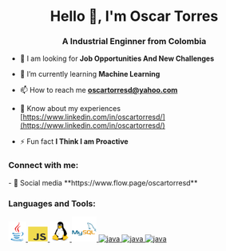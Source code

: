 <h1 align="center">Hello 👋, I'm Oscar Torres</h1>
<h3 align="center">A Industrial Enginner from Colombia</h3>

- 🔭 I am looking for **Job Opportunities And New Challenges**

- 🌱 I’m currently learning **Machine Learning**

- 📫 How to reach me **oscartorresd@yahoo.com**

- 📄 Know about my experiences [https://www.linkedin.com/in/oscartorresd/](https://www.linkedin.com/in/oscartorresd/)

- ⚡ Fun fact **I Think I am Proactive**

<h3 align="left">Connect with me:</h3>
- 💬 Social media **https://www.flow.page/oscartorresd**
<h3 align="left">Languages and Tools:</h3>
<a href="https://www.java.com" target="_blank"> <img src="https://raw.githubusercontent.com/devicons/devicon/master/icons/java/java-original.svg" alt="java" width="35" height="40"/> </a> <a href="https://developer.mozilla.org/en-US/docs/Web/JavaScript" target="_blank"> <img src="https://raw.githubusercontent.com/devicons/devicon/master/icons/javascript/javascript-original.svg" alt="javascript" width="40" height="30"/> </a> <a href="https://www.linux.org/" target="_blank"> <img src="https://raw.githubusercontent.com/devicons/devicon/master/icons/linux/linux-original.svg" alt="linux" width="40" height="40"/> </a> <a href="https://www.mysql.com/" target="_blank"> <img src="https://raw.githubusercontent.com/devicons/devicon/master/icons/mysql/mysql-original-wordmark.svg" alt="mysql" width="50" height="50"/> <a href="https://www.python.org/" target="_blank"> <img src="https://1000marken.net/wp-content/uploads/2021/01/Python-emblem.svg" alt="java" width="50" height="50"/> </a> <a href="https://www.python.org/" target="_blank"> <a href="https://www.postgresql.org//" target="_blank"> <img src="https://i.pinimg.com/originals/3c/a9/4a/3ca94a7ab1ec99f374e0ad6d080c2d9e.png" alt="java" width="35" height="35"/> </a> <a href="https://www.postgresql.org/" target="_blank"> <a href="https://www.python.org/" target="_blank">  <a href="https://docs.microsoft.com/en-us/power-bi/fundamentals/power-bi-overview" target="_blank"> <img src="https://www.tekenable.ie/wp-content/uploads/2019/09/PowerBI-Icon-Transparent.png" alt="java" width="40" height="40"/> </a> <a href="https://docs.microsoft.com/en-us/power-bi/fundamentals/power-bi-overview" target="_blank">

